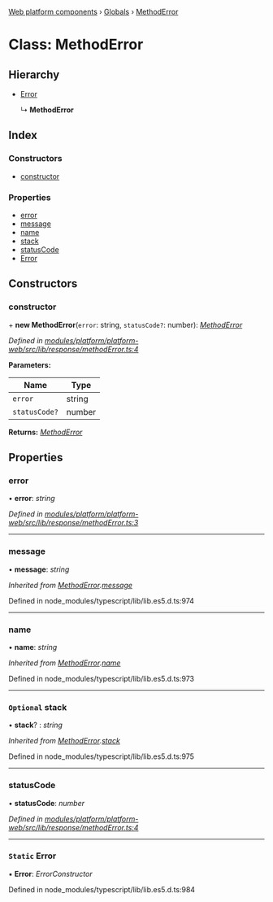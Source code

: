 [Web platform components](../README.md) › [Globals](../globals.md) › [MethodError](methoderror.md)

# Class: MethodError

## Hierarchy

* [Error](methoderror.md#static-error)

  ↳ **MethodError**

## Index

### Constructors

* [constructor](methoderror.md#constructor)

### Properties

* [error](methoderror.md#error)
* [message](methoderror.md#message)
* [name](methoderror.md#name)
* [stack](methoderror.md#optional-stack)
* [statusCode](methoderror.md#statuscode)
* [Error](methoderror.md#static-error)

## Constructors

###  constructor

\+ **new MethodError**(`error`: string, `statusCode?`: number): *[MethodError](methoderror.md)*

*Defined in [modules/platform/platform-web/src/lib/response/methodError.ts:4](https://github.com/nodulusteam/methodus.dev/blob/a3e1495/modules/platform/platform-web/src/lib/response/methodError.ts#L4)*

**Parameters:**

Name | Type |
------ | ------ |
`error` | string |
`statusCode?` | number |

**Returns:** *[MethodError](methoderror.md)*

## Properties

###  error

• **error**: *string*

*Defined in [modules/platform/platform-web/src/lib/response/methodError.ts:3](https://github.com/nodulusteam/methodus.dev/blob/a3e1495/modules/platform/platform-web/src/lib/response/methodError.ts#L3)*

___

###  message

• **message**: *string*

*Inherited from [MethodError](methoderror.md).[message](methoderror.md#message)*

Defined in node_modules/typescript/lib/lib.es5.d.ts:974

___

###  name

• **name**: *string*

*Inherited from [MethodError](methoderror.md).[name](methoderror.md#name)*

Defined in node_modules/typescript/lib/lib.es5.d.ts:973

___

### `Optional` stack

• **stack**? : *string*

*Inherited from [MethodError](methoderror.md).[stack](methoderror.md#optional-stack)*

Defined in node_modules/typescript/lib/lib.es5.d.ts:975

___

###  statusCode

• **statusCode**: *number*

*Defined in [modules/platform/platform-web/src/lib/response/methodError.ts:4](https://github.com/nodulusteam/methodus.dev/blob/a3e1495/modules/platform/platform-web/src/lib/response/methodError.ts#L4)*

___

### `Static` Error

▪ **Error**: *ErrorConstructor*

Defined in node_modules/typescript/lib/lib.es5.d.ts:984
